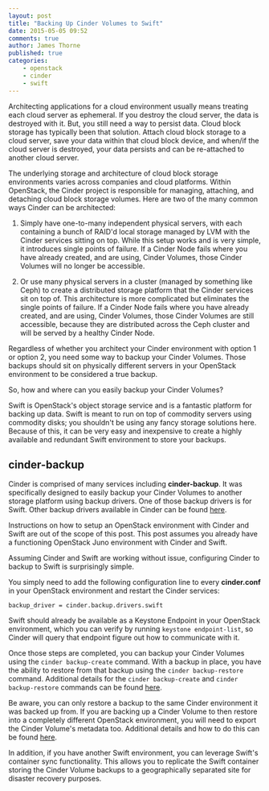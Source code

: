 ```yaml
---
layout: post
title: "Backing Up Cinder Volumes to Swift"
date: 2015-05-05 09:52
comments: true
author: James Thorne
published: true
categories:
    - openstack
    - cinder
    - swift
---
```


Architecting applications for a cloud environment usually means treating each cloud server as ephemeral. If you destroy the cloud server, the data is destroyed with it. But, you still need a way to persist data. Cloud block storage has typically been that solution. Attach cloud block storage to a cloud server, save your data within that cloud block device, and when/if the cloud server is destroyed, your data persists and can be re-attached to another cloud server.

<!-- more -->

The underlying storage and architecture of cloud block storage environments varies across companies and cloud platforms. Within OpenStack, the Cinder project is responsible for managing, attaching, and detaching cloud block storage volumes. Here are two of the many common ways Cinder can be architected:

1) Simply have one-to-many independent physical servers, with each containing a bunch of RAID'd local storage managed by LVM with the Cinder services sitting on top. While this setup works and is very simple, it introduces single points of failure. If a Cinder Node fails where you have already created, and are using, Cinder Volumes, those Cinder Volumes will no longer be accessible.

2) Or use many physical servers in a cluster (managed by something like Ceph) to create a distributed storage platform that the Cinder services sit on top of. This architecture is more complicated but eliminates the single points of failure. If a Cinder Node fails where you have already created, and are using, Cinder Volumes, those Cinder Volumes are still accessible, because they are distributed across the Ceph cluster and will be served by a healthy Cinder Node.

Regardless of whether you architect your Cinder environment with option 1 or option 2, you need some way to backup your Cinder Volumes. Those backups should sit on physically different servers in your OpenStack environment to be considered a true backup.

So, how and where can you easily backup your Cinder Volumes?

Swift is OpenStack's object storage service and is a fantastic platform for backing up data. Swift is meant to run on top of commodity servers using commodity disks; you shouldn't be using any fancy storage solutions here. Because of this, it can be very easy and inexpensive to create a highly available and redundant Swift environment to store your backups.

cinder-backup
-------------

Cinder is comprised of many services including __cinder-backup__. It was specifically designed to easily backup your Cinder Volumes to another storage platform using backup drivers. One of those backup drivers is for Swift. Other backup drivers available in Cinder can be found [here](http://docs.openstack.org/juno/config-reference/content/section_backup-drivers.html).

Instructions on how to setup an OpenStack environment with Cinder and Swift are out of the scope of this post. This post assumes you already have a functioning OpenStack Juno environment with Cinder and Swift.

Assuming Cinder and Swift are working without issue, configuring Cinder to backup to Swift is surprisingly simple.

You simply need to add the following configuration line to every __cinder.conf__ in your OpenStack environment and restart the Cinder services:

    backup_driver = cinder.backup.drivers.swift

Swift should already be available as a Keystone Endpoint in your OpenStack environment, which you can verify by running `keystone endpoint-list`, so Cinder will query that endpoint figure out how to communicate with it.

Once those steps are completed, you can backup your Cinder Volumes using the `cinder backup-create` command. With a backup in place, you have the ability to restore from that backup using the `cinder backup-restore` command. Additional details for the `cinder backup-create` and `cinder backup-restore` commands can be found [here](http://docs.openstack.org/admin-guide-cloud/content/volume-backup-restore.html).

Be aware, you can only restore a backup to the same Cinder environment it was backed up from. If you are backing up a Cinder Volume to then restore into a completely different OpenStack environment, you will need to export the Cinder Volume's metadata too. Additional details and how to do this can be found [here](http://docs.openstack.org/admin-guide-cloud/content/volume-backup-restore-export-import.html).

In addition, if you have another Swift environment, you can leverage Swift's container sync functionality. This allows you to replicate the Swift container storing the Cinder Volume backups to a geographically separated site for disaster recovery purposes.
